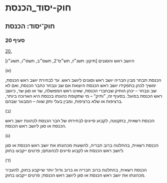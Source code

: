 # חוק-יסוד_הכנסת

## חוק־יסוד: הכנסת

### סעיף 20

[20.](https://he.wikisource.org/wiki/%D7%97%D7%95%D7%A7-%D7%99%D7%A1%D7%95%D7%93:_%D7%94%D7%9B%D7%A0%D7%A1%D7%AA#%D7%A1%D7%A2%D7%99%D7%A3_20)

היושב ראש והסגנים [תיקון: תשנ״ז, תש״ס־2, תשס״ב, תשס״ו, תשע״ו]

(א)

הכנסת תבחר מבין חבריה יושב ראש וסגנים ליושב ראש. עד לבחירת יושב ראש הכנסת, ימשיך לכהן בתפקידו יושב ראש הכנסת היוצאת אם שב ונבחר כחבר הכנסת, ואם לא שב ונבחר – יכהן הותיק שבחברי הכנסת, שאינו ראש הממשלה, שר או סגן שר, כיושב ראש הכנסת בפועל. בסעיף זה, ”ותיק“ – מי שתקופת כהונתו בכנסת היא הארוכה ביותר, ברציפות או שלא ברציפות, ומבין בעלי ותק שווה – המבוגר שבהם.

(ב)

הכנסת רשאית, בתקנונה, לקבוע סייגים לבחירתו של חבר הכנסת לכהונת יושב ראש הכנסת או סגן ליושב ראש הכנסת.

(ג)

הכנסת רשאית, בהחלטה ברוב חבריה, להשעות מכהונתו את יושב ראש הכנסת או סגן ליושב ראש הכנסת או לקבוע סייגים לכהונתם; פרטים ייקבעו בחוק.

(ד)

הכנסת רשאית, בהחלטה ברוב חבריה או ברוב גדול יותר שייקבע בחוק, להעביר מכהונתו את יושב ראש הכנסת או סגן ליושב ראש הכנסת; פרטים ייקבעו בחוק.